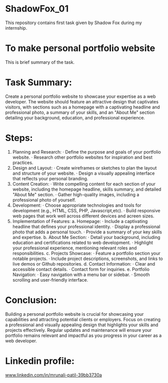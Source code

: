 # ShadowFox_01
This repository contains first task given by Shadow Fox during my internship.
# To make personal portfolio website
This is brief summary of the task.
# Task Summary:
Create a personal portfolio website to showcase your expertise as a web developer. The website should feature an attractive design that captivates visitors, with sections such as a homepage with a captivating headline and professional photo, a summary of your skills, and an "About Me" section detailing your background, education, and professional experience.
# Steps:
1. Planning and Research:
   · Define the purpose and goals of your portfolio website.
   · Research other portfolio websites for inspiration and best practices.
2. Design and Layout:
   · Create wireframes or sketches to plan the layout and structure of your website.
   · Design a visually appealing interface that reflects your personal branding.
3. Content Creation:
   · Write compelling content for each section of your website, including the homepage headline, skills summary, and detailed "About Me" section.
      · Gather high-quality images, including a professional photo of yourself.
4. Development:
   · Choose appropriate technologies and tools for development (e.g., HTML, CSS, PHP, Javascript,etc).
   · Build responsive web pages that work well across different devices and acreen sizes.
5. Implementation of Features:
   a. Homepage:
      · Include a captivating headline that defines your professional identity.
      · Display a professional photo that adds a personal touch.
      · Provide a summary of your key skills and expertise.
   b. About Me Section:
      · Detail your background, including education and certifications related to web development.
         · Highlight your professional experience, mentioning relevant roles and responsibilities.
   c. Projects Showcase:
      · Feature a portfolio section your notable projects.
      · Include project descriptions, screenshots, and links to live demos or Github repositories.
   d. Contact Information:
      · Clear and accessible contact details.
      · Contact form for inquiries.
   e. Portfolio Navigation:
      · Easy navigation with a menu bar or sidebar.
      · Smooth scrolling and user-friendly interface.
# Conclusion:
Building a personal portfolio website is crucial for showcasing your capabilities and attracting potential clients or employers. Focus on creating a professional and visually appealing design that highlights your skills and projects effectively. Regular updates and maintenance will ensure your portfolio remains relevant and impactful as you progress in your career as a web developer.
# Linkedin profile:
www.linkedin.com/in/mrunali-patil-39bb3730a
